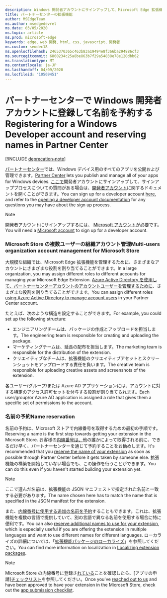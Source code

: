 ```yaml
---
description: Windows 開発者アカウントにサインアップして、Microsoft Edge 拡張機能の名前を予約する方法について説明します。
title: パートナーセンターの拡張機能
author: MSEdgeTeam
ms.author: msedgedevrel
ms.date: 03/05/2020
ms.topic: article
ms.prod: microsoft-edge
keywords: edge、web 開発、html、css、javascript、開発者
ms.custom: seodec18
ms.openlocfilehash: 2465370365c463b83a19494e8f366ba294886cf3
ms.sourcegitcommit: 6860234c25a8be863b7f29a54838e78e120dbb62
ms.translationtype: MT
ms.contentlocale: ja-JP
ms.lasthandoff: 04/09/2020
ms.locfileid: "10569451"
---
```

# <span data-ttu-id="658f3-104">パートナーセンターで Windows 開発者アカウントに登録して名前を予約する</span><span class="sxs-lookup"><span data-stu-id="658f3-104">Registering for a Windows Developer account and reserving names in Partner Center</span></span>  

[!INCLUDE [deprecation-note](../../includes/deprecation-note.md)]  

<span data-ttu-id="658f3-105">[パートナーセンター](https://partner.microsoft.com/dashboard)では、Windows デバイス用のすべてのアプリを公開および管理できます。</span><span class="sxs-lookup"><span data-stu-id="658f3-105">[Partner Center](https://partner.microsoft.com/dashboard) lets you publish and manage all of your apps for Windows devices.</span></span> <span data-ttu-id="658f3-106">[ここで](https://developer.microsoft.com/store/register)開発者アカウントにサインアップして、サインアッププロセスについての質問がある場合は、[開発者アカウント](https://docs.microsoft.com/windows/uwp/publish/opening-a-developer-account)に関するドキュメントを開くことができます。</span><span class="sxs-lookup"><span data-stu-id="658f3-106">You can sign up for a developer account [here](https://developer.microsoft.com/store/register), and refer to the [opening a developer account documentation](https://docs.microsoft.com/windows/uwp/publish/opening-a-developer-account) for any questions you may have about the sign up process.</span></span>
> [!NOTE]
> <span data-ttu-id="658f3-107">開発者アカウントにサインアップするには、 [Microsoft アカウント](https://login.live.com/)が必要です。</span><span class="sxs-lookup"><span data-stu-id="658f3-107">You will need a [Microsoft account](https://login.live.com/) to sign up for a developer account.</span></span>

### <span data-ttu-id="658f3-108">Microsoft Store の複数ユーザーの組織アカウント管理</span><span class="sxs-lookup"><span data-stu-id="658f3-108">Multi-users organization account management for Microsoft Store</span></span>  

<span data-ttu-id="658f3-109">大規模な組織では、Microsoft Edge 拡張機能を管理するために、さまざまなアカウントにさまざまな役割を割り当てることができます。</span><span class="sxs-lookup"><span data-stu-id="658f3-109">In a large organization, you may assign different roles to different accounts for managing your Microsoft Edge Extension.</span></span> <span data-ttu-id="658f3-110">[Azure Active Directory を使用して、パートナーセンターアカウントのアカウントユーザーを管理するために](https://msdn.microsoft.com/windows/uwp/publish/manage-account-users)、さまざまな役割を割り当てることができます。</span><span class="sxs-lookup"><span data-stu-id="658f3-110">You can assign different roles [using Azure Active Directory to manage account users](https://msdn.microsoft.com/windows/uwp/publish/manage-account-users) in your Partner Center account.</span></span>

<span data-ttu-id="658f3-111">たとえば、次のような構造を設定することができます。</span><span class="sxs-lookup"><span data-stu-id="658f3-111">For example, you could set up the following structure:</span></span>
- <span data-ttu-id="658f3-112">エンジニアリングチームは、パッケージの作成とアップロードを担当します。</span><span class="sxs-lookup"><span data-stu-id="658f3-112">The engineering team is responsible for creating and uploading the package.</span></span>
- <span data-ttu-id="658f3-113">マーケティングチームは、延長の配布を担当します。</span><span class="sxs-lookup"><span data-stu-id="658f3-113">The marketing team is responsible for the distribution of the extension.</span></span>
- <span data-ttu-id="658f3-114">クリエイティブなチームは、拡張機能のクリエイティブアセットとスクリーンショットをアップロードする責任を負います。</span><span class="sxs-lookup"><span data-stu-id="658f3-114">The creative team is responsible for uploading creative assets and screenshots of the extension.</span></span>

<span data-ttu-id="658f3-115">各ユーザー/グループ/または Azure AD アプリケーションには、アカウントに対する特定のアクセス許可セットを付与する役割が割り当てられます。</span><span class="sxs-lookup"><span data-stu-id="658f3-115">Each user/group/or Azure AD application is assigned a role that gives them a specific set of permissions to the account.</span></span>

### <span data-ttu-id="658f3-116">名前の予約</span><span class="sxs-lookup"><span data-stu-id="658f3-116">Name reservation</span></span>

<span data-ttu-id="658f3-117">名前の予約は、Microsoft ストアで内線番号を取得するための最初の手順です。</span><span class="sxs-lookup"><span data-stu-id="658f3-117">Reserving a name is the first step towards getting your extension in the Microsoft Store.</span></span>
<span data-ttu-id="658f3-118">お客様の[内線番号は、](/windows/uwp/publish/create-your-app-by-reserving-a-name)他の誰かによって取得される前に、できるだけ早く、パートナーセンターを通じて予約することをお勧めします。</span><span class="sxs-lookup"><span data-stu-id="658f3-118">It's recommended that you [reserve the name of your extension](/windows/uwp/publish/create-your-app-by-reserving-a-name) as soon as possible through Partner Center before it gets taken by someone else.</span></span> <span data-ttu-id="658f3-119">拡張機能の構築を開始していない場合でも、この操作を行うことができます。</span><span class="sxs-lookup"><span data-stu-id="658f3-119">You can do this even if you haven't started building your extension yet.</span></span>

> [!NOTE]
> <span data-ttu-id="658f3-120">ここで選んだ名前は、拡張機能の JSON マニフェストで指定された名前と一致する必要があります。</span><span class="sxs-lookup"><span data-stu-id="658f3-120">The name chosen here has to match the name that is specified in the JSON manifest for the extension.</span></span> 

<span data-ttu-id="658f3-121">また、[内線番号に使用する追加の名前を予約](https://msdn.microsoft.com/windows/uwp/publish/manage-app-names)することもできます。これは、拡張機能を複数の言語で提供していて、別の言語で異なる名前を使用する場合に特に便利です。</span><span class="sxs-lookup"><span data-stu-id="658f3-121">You can also [reserve additional names to use for your extension](https://msdn.microsoft.com/windows/uwp/publish/manage-app-names), which is especially useful if you are offering the extension in multiple languages and want to use different names for different languages.</span></span> <span data-ttu-id="658f3-122">ローカライズの詳細については、「[拡張機能パッケージのローカライズ](./localizing-extension-packages.md)」を参照してください。</span><span class="sxs-lookup"><span data-stu-id="658f3-122">You can find more information on localization in [Localizing extension packages](./localizing-extension-packages.md).</span></span>

> [!NOTE]
> <span data-ttu-id="658f3-123">Microsoft Store の内線番号に登録さ[れている](https://aka.ms/extension-request)ことを確認したら、[アプリの申請][チェックリスト](https://docs.microsoft.com/windows/uwp/publish/app-submissions)を参照してください。</span><span class="sxs-lookup"><span data-stu-id="658f3-123">Once you've [reached out to us](https://aka.ms/extension-request) and have been approved to have your extension in the Microsoft Store, check out the [app submission checklist](https://docs.microsoft.com/windows/uwp/publish/app-submissions).</span></span>
